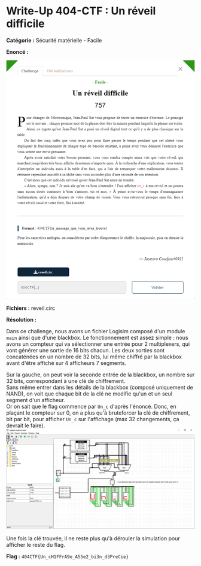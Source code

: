 # Write-Up 404-CTF : Un réveil difficile

__Catégorie :__ Sécurité matérielle - Facile

**Enoncé :**

![Enoncé du challenge](images/enonce.png)

**Fichiers :** reveil.circ

**Résolution :**

Dans ce challenge, nous avons un fichier Logisim composé d'un module `main` ainsi que d'une blackbox. Le fonctionnement est assez simple : nous avons un compteur qui va sélectionner une entrée pour 2 multiplexers, qui vont générer une sortie de 16 bits chacun. Les deux sorties sont concaténées en un nombre de 32 bits, lui même chiffré par la blackbox avant d'être affiché sur 4 afficheurs 7 segments.

Sur la gauche, on peut voir la seconde entrée de la blackbox, un nombre sur 32 bits, correspondant à une clé de chiffrement.  
Sans même entrer dans les détails de la blackbox (composé uniquement de NAND), on voit que chaque bit de la clé ne modifie qu'un et un seul segment d'un afficheur.  
Or on sait que le flag commence par `Un_c` d'après l'énoncé. Donc, en plaçant le compteur sur 0, on a plus qu'à bruteforcer la clé de chiffrement, bit par bit, pour afficher `Un_c` sur l'affichage (max 32 changements, ça devrait le faire).
![Clé de chiffrement](images/key.png)

Une fois la clé trouvée, il ne reste plus qu'à dérouler la simulation pour afficher le reste du flag.

**Flag :** `404CTF{Un_cH1FFrA9e_A55e2_bi3n_d3PreCie}`